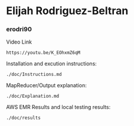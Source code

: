 # Elijah Rodriguez-Beltran
### erodri90
Video Link

    https://youtu.be/K_EOhxmZ6qM
Installation and excution instructions:

    ./doc/Instructions.md
MapReducer/Output explanation:

    ./doc/Explanation.md

AWS EMR Results and local testing results:
    
    ./doc/results
